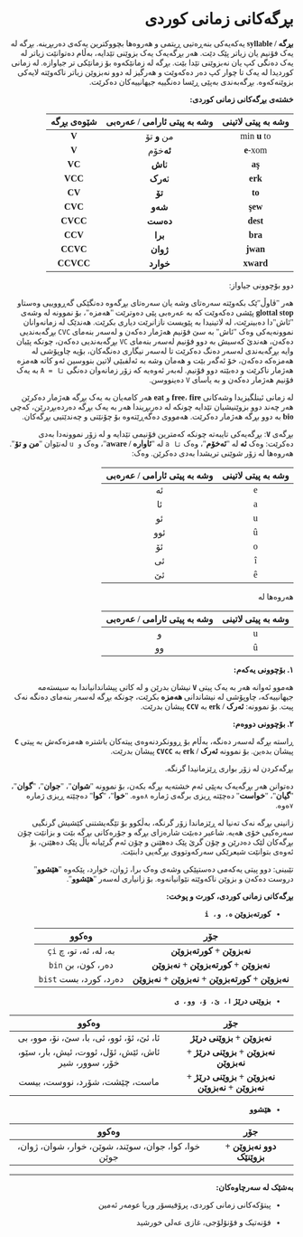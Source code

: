 <div dir="rtl" style="font-family:vazirmatn" >

# بڕگەکانی زمانی کوردی

**بڕگە / syllable** یەکەیەکی بنەڕەتیی ڕیتمی و هەروەها بچووکترین یەکەی دەربڕینە. بڕگە لە یەک فۆنیم یان زیاتر پێک دێت. هەر بڕگەیەک یەک بزوێنی تێدایە، بەڵام دەتوانێت زیاتر لە یەک دەنگی کپ یان نەبزوێنی تێدا بێت. بڕگە لە زمانێکەوە بۆ زمانێکی تر جیاوازە. لە زمانی کوردیدا لە یەک تا چوار کپ دەر دەکەوێت و هەرگیز لە دوو نەبزوێن زیاتر ناکەوێتە لایەکی بزوێنەکەوە. بڕگەبەندی بەپێی ڕێسا دەنگییە جیهانییەکان دەکرێت.

**خشتەی بڕگەکانی زمانی کوردی:**

| وشە بە پیتی لاتینی | وشە بە پیتی ئارامی / عەرەبی | شێوەی بڕگە |
| :----------------: | :-------------------------: | :--------: |
|    min **u** to    |         من **و** تۆ         |   **V**    |
|     **e**-xom      |          **ئە**خۆم          |   **V**    |
|       **aş**       |           ئ**اش**           |   **VC**   |
|      **erk**       |          ئ**ەرک**           |  **VCC**   |
|       **to**       |           **تۆ**            |   **CV**   |
|      **şew**       |           **شەو**           |  **CVC**   |
|      **dest**      |          **دەست**           |  **CVCC**  |
|      **bra**       |           **برا**           |  **CCV**   |
|      **jwan**      |          **ژوان**           |  **CCVC**  |
|     **xward**      |          **خوارد**          | **CCVCC**  |

دوو بۆچوونی جیاواز:

هەر "ڤاوڵ"ێک بکەوێتە سەرەتای وشە یان سەرەتای بڕگەوە دەنگێکی گەڕووییی وەستاو **glottal stop** پێشی دەکەوێت کە بە عەرەبی پێی دەوترێت "هەمزە"، بۆ نموونە لە وشەی "ئاش"دا دەبینرێت، لە لاتینیدا بە پێویست نازانرێت دیاری بکرێت. هەندێک لە زمانەوانان نموونەیەکی وەک "ئاش" بە سێ فۆنیم هەژمار دەکەن و لەسەر بنەمای `CVC` بڕگەبەندیی دەکەن، هەندێ کەسیش بە دوو فۆنیم لەسەر بنەمای `VC` بڕگەبەندیی دەکەن، چونکە پێیان وایە بڕگەبەندی لەسەر دەنگ دەکرێت تا لەسەر نیگاری دەنگەکان، بۆیە چاوپۆشی لە هەمزەکە دەکەن، خۆ ئەگەر بێت و هەمان وشە بە ئەلفبێی لاتین بنووسین ئەو کاتە هەمزە هەژمار ناکرێت و دەبێتە دوو فۆنیم. لەبەر ئەوەیە کە زۆر زمانەوان دەنگی `ئا = A` بە یەک فۆنیم هەژمار دەکەن و بە یاسای `V` دەینووسن.

لە زمانی ئینلگیزیدا وشەکانی **free**، **fire** و **eat** هەر کامەیان بە یەک بڕگە هەژمار دەکرێن هەر چەند دوو بزوێنیشیان تێدایە چونکە لە دەربڕیندا هەر بە یەک بڕگە دەردەبڕدرێن، کەچی **bio** بە دوو بڕگە هەژمار دەکرێت. هەمووی دەگەڕێتەوە بۆ چۆنێتی و چەندێتیی بڕگەکان.

بڕگەی **`V`**: بڕگەیەکی تایبەتە چونکە کەمترین فۆنیمی تێدایە و لە زۆر نموونەدا بەدی دەکرێت: وەک **ئە** لە "**ئەخۆم**"، وەک `ئا a` لە "**ئاوارە / aware**"، وەک `و u` لەنێوان "**من و تۆ**". هەروەها لە زۆر شوێنی تریشدا بەدی دەکرێن. وەک:

| وشە بە پیتی لاتینی | وشە بە پیتی ئارامی / عەرەبی |
| :----------------: | :-------------------------: |
|         e          |             ئە              |
|         a          |             ئا              |
|         u          |             ئو              |
|         û          |             ئوو             |
|         o          |             ئۆ              |
|         î          |             ئی              |
|         ê          |             ئێ              |

هەروەها لە

| وشە بە پیتی لاتینی | وشە بە پیتی ئارامی / عەرەبی |
| :----------------: | :-------------------------: |
|         u          |              و              |
|         û          |             وو              |

**١. بۆچوونی یەکەم:**

هەموو ئەوانە هەر بە یەک پیتی **`V`** نیشان بدرێن و لە کاتی پیشاندانیاندا بە سیستەمە جیهانییەکە، چاوپۆشی لە نیشاندانی **هەمزە** بکرێت، چونکە بڕگە لەسەر بنەمای دەنگە نەک پیت. بۆ نموونە: **ئەرک / erk** بە **`CCV`** پیشان بدرێت.

**٢. بۆچوونی دووەم:**

ڕاستە بڕگە لەسەر دەنگە، بەڵام بۆ ڕوونکردنەوەی پیتەکان باشترە هەمزەکەش بە پیتی **`C`** پیشان بدەین. بۆ نموونە **ئەرک / erk** بە **`CVCC`** پیشان بدرێت.

بڕگەکردن لە زۆر بواری ڕێزمانیدا گرنگە.

دەتوانن هەر بڕگەیەک بەپێی ئەم خشتەیە بڕگە بکەن، بۆ نموونە "**شوان**"، "**جوان**"، "**گوان**"، "**گیان**"، "**خواست**" دەچێتە ڕیزی برگەی ژمارە `٨`ەوە. "**خوا**"، "**کوا**" دەچێتە ڕیزی ژمارە `٧`ەوە.

زانینی بڕگە نەک تەنیا لە ڕێزماندا زۆر گرنگە، بەڵکوو بۆ تێگەیشتنی کێشیش گرنگیی سەرەکیی خۆی هەیە. شاعیر دەبێت شارەزای بڕگە و جۆرەکانی بڕگە بێت و بزانێت چۆن بڕگەکان لێک دەدرێن و چۆن گرێ پێک دەهێنن و چۆن ئەم گرێیانە باڵ پێک دەهێنن، بۆ ئەوەی بتوانێت شیعرێکی سەرکەوتووی بڕگەیی دابنێت.

تێبینی: دوو پیتی یەکەمی دەستپێکی وشەی وەک برا، ژوان، خوارد، پێکەوە "**هێشوو**" دروست دەکەن و بزوێن ناکەوێتە نێوانیانەوە. بۆ زانیاری لەسەر "**هێشوو**".

**بڕگەکانی زمانی کوردی، کورت و پوخت:**

- **کورتەبزوێن `ە، و، i`**

|                     جۆر                      |         وەکوو          |
| :------------------------------------------: | :--------------------: |
|           **نەبزوێن + کورتەبزوێن**           | بە، لە، ئە، تو، چ `çi` |
|      **نەبزوێن + کورتەبزوێن + نەبزوێن**      |   دەر، کون، بن `bin`   |
| **نەبزوێن + کورتەبزوێن + نەبزوێن + نەبزوێن** | دەرد، کورد، بست `bist` |

- **بزوێنی درێژ `ا، ێ، ۆ، وو، ی`**

|                      جۆر                      |                       وەکوو                        |
| :-------------------------------------------: | :------------------------------------------------: |
|           **نەبزوێن + بزوێنی درێژ**           |      ئا، ئێ، ئۆ، ئوو، ئی، با، سێ، نۆ، موو، بی      |
|      **نەبزوێن + بزوێنی درێژ + نەبزوێن**      | ئاش، ئێش، ئۆل، ئووت، ئیش، بار، سێو، خۆر، سوور، شیر |
| **نەبزوێن + بزوێنی درێژ + نەبزوێن + نەبزوێن** |           ماست، چێشت، شۆرد، نووست، بیست            |

- **هێشوو**

|            جۆر            |                        وەکوو                        |
| :-----------------------: | :-------------------------------------------------: |
| **دوو نەبزوێن + بزوێنێک** | خوا، کوا، جوان، سوێند، شوێن، خوار، شوان، ژوان، جوێن |

---

**بەشێک لە سەرچاوەکان:**

- پیتۆکەکانی زمانی کوردی، پرۆفیسۆر وریا عومەر ئەمین

- فۆنەتیک و فۆنۆلۆجی، غازی عەلی خورشید

</div>
